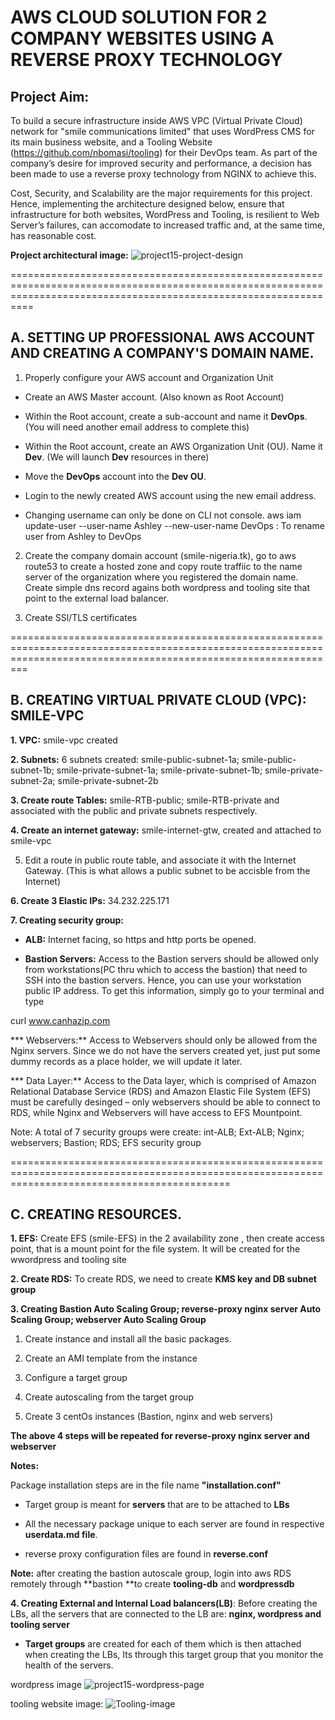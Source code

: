 # AWS CLOUD SOLUTION FOR 2 COMPANY WEBSITES USING A REVERSE PROXY TECHNOLOGY

 ## Project Aim: 
 
To build a secure infrastructure inside AWS VPC (Virtual Private Cloud) network for "smile communications limited" that uses WordPress CMS for its main business website, and a Tooling Website (https://github.com/nbomasi/tooling) for their DevOps team. As part of the company’s desire for improved security and performance, a decision has been made to use a reverse proxy technology from NGINX to achieve this.

Cost, Security, and Scalability are the major requirements for this project. Hence, implementing the architecture designed below, ensure that infrastructure for both websites, WordPress and Tooling, is resilient to Web Server’s failures, can accomodate to increased traffic and, at the same time, has reasonable cost.

**Project architectural image:**
![project15-project-design](https://user-images.githubusercontent.com/65962095/210179126-88db5025-0780-458f-9959-0d66f275b66b.png)

======================================================================================================================================================================
## A. SETTING UP PROFESSIONAL AWS ACCOUNT AND CREATING A COMPANY'S DOMAIN NAME.

1. Properly configure your AWS account and Organization Unit 

* Create an AWS Master account. (Also known as Root Account)
* Within the Root account, create a sub-account and name it **DevOps**. (You will need another email address to complete this)
* Within the Root account, create an AWS Organization Unit (OU). Name it **Dev**. (We will launch **Dev** resources in there)
* Move the **DevOps** account into the **Dev OU**.
* Login to the newly created AWS account using the new email address.

* Changing username can only be done on CLI not console.
aws iam update-user --user-name Ashley --new-user-name DevOps : To rename user from Ashley to DevOps

2. Create the company domain account (smile-nigeria.tk), go to aws route53 to create a hosted zone and copy route traffiic to the name server of the organization where you registered the domain name. Create simple dns record agains both wordpress and tooling site that point to the external load balancer.

3. Create SSl/TLS certificates

=====================================================================================================================================================================
## B. CREATING VIRTUAL PRIVATE CLOUD (VPC): SMILE-VPC

**1. VPC:** smile-vpc created

**2. Subnets:** 6 subnets created: smile-public-subnet-1a; smile-public-subnet-1b; smile-private-subnet-1a; smile-private-subnet-1b; smile-private-subnet-2a; smile-private-subnet-2b

**3. Create route Tables:** smile-RTB-public; smile-RTB-private and associated with the public and private subnets respectively.

**4. Create an internet gateway:** smile-internet-gtw, created and attached to smile-vpc

5. Edit a route in public route table, and associate it with the Internet Gateway. (This is what allows a public subnet to be accisble from the Internet)

**6. Create 3 Elastic IPs:** 34.232.225.171

**7. Creating security group:**

* **ALB:** Internet facing, so https and http ports be opened.

* **Bastion Servers:** Access to the Bastion servers should be allowed only from workstations(PC thru which to access the bastion) that need to SSH into the bastion servers. Hence, you can use your workstation public IP address. To get this information, simply go to your terminal and type 

curl www.canhazip.com

*** Webservers:** Access to Webservers should only be allowed from the Nginx servers. Since we do not have the servers created yet, just put some dummy records as a place holder, we will update it later.

*** Data Layer:** Access to the Data layer, which is comprised of Amazon Relational Database Service (RDS) and Amazon Elastic File System (EFS) must be carefully desinged – only webservers should be able to connect to RDS, while Nginx and Webservers will have access to EFS Mountpoint.

Note: A total of 7 security groups were create: int-ALB; Ext-ALB; Nginx; webservers; Bastion; RDS; EFS security group

==================================================================================================================================================
## C. CREATING RESOURCES.

**1. EFS:** Create EFS (smile-EFS) in the 2 availability zone , then create access point, that is a mount point for the file system. It will be created for the wwordpress and tooling site

**2. Create RDS:** To create RDS, we need to create **KMS key and DB subnet group**


**3. Creating Bastion Auto Scaling Group; reverse-proxy nginx server Auto Scaling Group; webserver Auto Scaling Group**

 1. Create instance and install all the basic packages.

 2. Create an AMI template from the instance

 3. Configure a target group 

 4. Create autoscaling from the target group

 5. Create 3 centOs instances (Bastion, nginx and web servers)

 **The above 4 steps will be repeated for reverse-proxy nginx server and webserver**

**Notes:**

Package installation steps are in the file name **"installation.conf"**

* Target group is meant for **servers** that are to be attached to **LBs**

* All the necessary package unique to each server are found in respective **userdata.md file**.

* reverse proxy configuration files are found in **reverse.conf**

**Note:** after creating the bastion autoscale group, login into aws RDS remotely through **bastion **to create **tooling-db** and **wordpressdb**

**4. Creating External and Internal Load balancers(LB)**: Before creating the LBs, all the servers that are connected to the LB are: **nginx, wordpress and tooling server** 

* **Target groups** are created for each of them which is then attached when creating the LBs, Its through this target group that you monitor the health of the servers.

wordpress image
![project15-wordpress-page](https://user-images.githubusercontent.com/65962095/210179040-aea76a6d-601c-41bd-bfa1-3051fb5d4dc5.png)


tooling website image:
![Tooling-image](https://user-images.githubusercontent.com/65962095/210179056-8bcc9ccf-c125-4da4-93b1-2d5a36c065fd.png)



 



